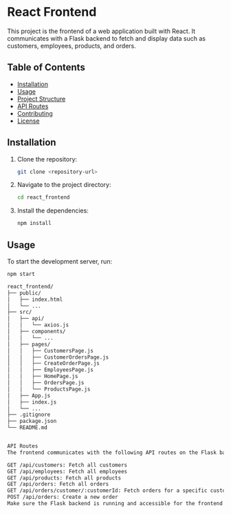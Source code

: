 # React Frontend

This project is the frontend of a web application built with React. It communicates with a Flask backend to fetch and display data such as customers, employees, products, and orders.

## Table of Contents
- [Installation](#installation)
- [Usage](#usage)
- [Project Structure](#project-structure)
- [API Routes](#api-routes)
- [Contributing](#contributing)
- [License](#license)

## Installation

1. Clone the repository:
    ```bash
    git clone <repository-url>
    ```

2. Navigate to the project directory:
    ```bash
    cd react_frontend
    ```

3. Install the dependencies:
    ```bash
    npm install
    ```

## Usage

To start the development server, run:
```bash
npm start

react_frontend/
├── public/
│   ├── index.html
│   └── ...
├── src/
│   ├── api/
│   │   └── axios.js
│   ├── components/
│   │   └── ...
│   ├── pages/
│   │   ├── CustomersPage.js
│   │   ├── CustomerOrdersPage.js
│   │   ├── CreateOrderPage.js
│   │   ├── EmployeesPage.js
│   │   ├── HomePage.js
│   │   ├── OrdersPage.js
│   │   └── ProductsPage.js
│   ├── App.js
│   ├── index.js
│   └── ...
├── .gitignore
├── package.json
└── README.md


API Routes
The frontend communicates with the following API routes on the Flask backend:

GET /api/customers: Fetch all customers
GET /api/employees: Fetch all employees
GET /api/products: Fetch all products
GET /api/orders: Fetch all orders
GET /api/orders/customer/:customerId: Fetch orders for a specific customer
POST /api/orders: Create a new order
Make sure the Flask backend is running and accessible for the frontend to communicate with it.
